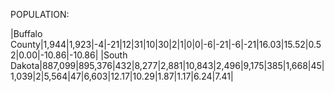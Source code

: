 POPULATION:

|Buffalo County|1,944|1,923|-4|-21|12|31|10|30|2|1|0|0|-6|-21|-6|-21|16.03|15.52|0.52|0.00|-10.86|-10.86|
|South Dakota|887,099|895,376|432|8,277|2,881|10,843|2,496|9,175|385|1,668|45|1,039|2|5,564|47|6,603|12.17|10.29|1.87|1.17|6.24|7.41|
